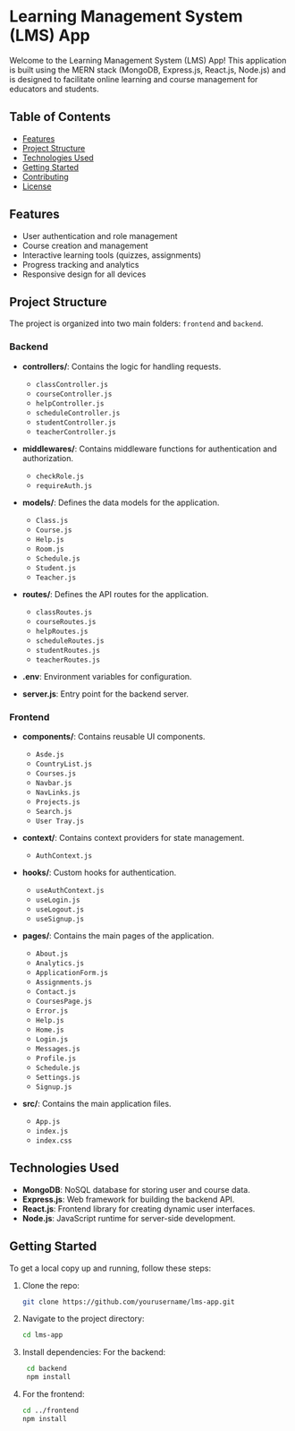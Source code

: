 # Learning Management System (LMS) App

Welcome to the Learning Management System (LMS) App! This application is built using the MERN stack (MongoDB, Express.js, React.js, Node.js) and is designed to facilitate online learning and course management for educators and students.

## Table of Contents

- [Features](#features)
- [Project Structure](#project-structure)
- [Technologies Used](#technologies-used)
- [Getting Started](#getting-started)
- [Contributing](#contributing)
- [License](#license)

## Features

- User authentication and role management
- Course creation and management
- Interactive learning tools (quizzes, assignments)
- Progress tracking and analytics
- Responsive design for all devices

## Project Structure

The project is organized into two main folders: `frontend` and `backend`.

### Backend

- **controllers/**: Contains the logic for handling requests.
  - `classController.js`
  - `courseController.js`
  - `helpController.js`
  - `scheduleController.js`
  - `studentController.js`
  - `teacherController.js`
  
- **middlewares/**: Contains middleware functions for authentication and authorization.
  - `checkRole.js`
  - `requireAuth.js`
  
- **models/**: Defines the data models for the application.
  - `Class.js`
  - `Course.js`
  - `Help.js`
  - `Room.js`
  - `Schedule.js`
  - `Student.js`
  - `Teacher.js`
  
- **routes/**: Defines the API routes for the application.
  - `classRoutes.js`
  - `courseRoutes.js`
  - `helpRoutes.js`
  - `scheduleRoutes.js`
  - `studentRoutes.js`
  - `teacherRoutes.js`
  
- **.env**: Environment variables for configuration.
- **server.js**: Entry point for the backend server.

### Frontend

- **components/**: Contains reusable UI components.
  - `Asde.js`
  - `CountryList.js`
  - `Courses.js`
  - `Navbar.js`
  - `NavLinks.js`
  - `Projects.js`
  - `Search.js`
  - `User Tray.js`
  
- **context/**: Contains context providers for state management.
  - `AuthContext.js`
  
- **hooks/**: Custom hooks for authentication.
  - `useAuthContext.js`
  - `useLogin.js`
  - `useLogout.js`
  - `useSignup.js`
  
- **pages/**: Contains the main pages of the application.
  - `About.js`
  - `Analytics.js`
  - `ApplicationForm.js`
  - `Assignments.js`
  - `Contact.js`
  - `CoursesPage.js`
  - `Error.js`
  - `Help.js`
  - `Home.js`
  - `Login.js`
  - `Messages.js`
  - `Profile.js`
  - `Schedule.js`
  - `Settings.js`
  - `Signup.js`
  
- **src/**: Contains the main application files.
  - `App.js`
  - `index.js`
  - `index.css`

## Technologies Used

- **MongoDB**: NoSQL database for storing user and course data.
- **Express.js**: Web framework for building the backend API.
- **React.js**: Frontend library for creating dynamic user interfaces.
- **Node.js**: JavaScript runtime for server-side development.

## Getting Started

To get a local copy up and running, follow these steps:

1. Clone the repo:
   ```bash
   git clone https://github.com/yourusername/lms-app.git
2. Navigate to the project directory:
   ```bash
   cd lms-app
3. Install dependencies:
For the backend:
   ```bash
    cd backend
    npm install
   ```
4. For the frontend:
   ```bash
   cd ../frontend
   npm install
